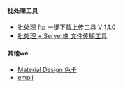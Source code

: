 #### 批处理工具
- [批处理 ftp 一键下载上传工具 V 1.1.0](tools/bat_ftp_tools.md)
- [批处理 + Server端 文件传输工具 ](tools/apk_upload_tools.md)
#### 其他we
- [Material Design 色卡](tools/colors.md)<br>
- [emoji](tools/emoji.md)